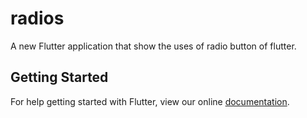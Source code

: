 # radios

A new Flutter application that show the uses of radio button of flutter.

## Getting Started

For help getting started with Flutter, view our online
[documentation](https://flutter.io/).

